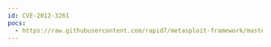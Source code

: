 ```yaml
---
id: CVE-2012-3261
pocs:
  - https://raw.githubusercontent.com/rapid7/metasploit-framework/master/modules/exploits/multi/http/hp_sitescope_uploadfileshandler.rb
---
```

